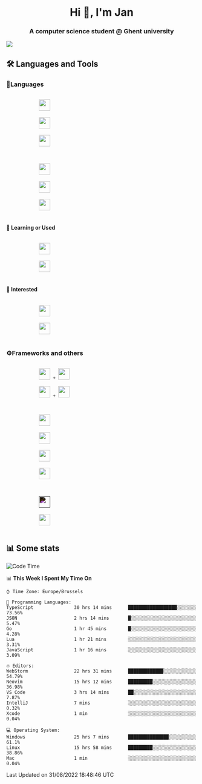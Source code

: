 <h1 align="center">Hi 👋, I'm Jan</h1>
<h3 align="center">A computer science student @ Ghent university</h3>

![](https://komarev.com/ghpvc/?username=NuttyShrimp&style=flat)

<h2>🛠️ Languages and Tools</h2>
<h3>💬Languages</h3>
<div>
    <p>
        <code>
            <img width='30px' src="https://cdn.jsdelivr.net/gh/devicons/devicon/icons/html5/html5-plain.svg">
        </code>
        <code>
            <img width='30px' src="https://cdn.jsdelivr.net/gh/devicons/devicon/icons/sass/sass-original.svg">
        </code>
        <code>
            <img width='30px' src="https://cdn.jsdelivr.net/gh/devicons/devicon/icons/javascript/javascript-plain.svg">
        </code>
    </p>
    <p>
        <code>
            <img width='30px' src="https://cdn.jsdelivr.net/gh/devicons/devicon/icons/typescript/typescript-plain.svg">
        </code>
        <code>
            <img width='30px' src="https://cdn.jsdelivr.net/gh/devicons/devicon/icons/lua/lua-plain-wordmark.svg">
        </code>
        <code>
            <img width='30px' src="https://cdn.jsdelivr.net/gh/devicons/devicon/icons/python/python-original.svg">
        </code>
    </p>
    <h4>🏫 Learning or Used</h4>
    <p>
        <code>
            <img width='30px' src="https://cdn.jsdelivr.net/gh/devicons/devicon/icons/go/go-original-wordmark.svg">
        </code>
        <code>
            <img width='30px' src="https://cdn.jsdelivr.net/gh/devicons/devicon/icons/java/java-original.svg">
        </code>
    </p>
    <h4>💭 Interested</h4>
    <p>
        <code>
            <img width='30px' src="https://cdn.jsdelivr.net/gh/devicons/devicon/icons/csharp/csharp-original.svg">
        </code>
        <code>
            <img width='30px' src="https://cdn.jsdelivr.net/gh/devicons/devicon/icons/rust/rust-plain.svg">
        </code>
    </p>
</div>
<h3>⚙️Frameworks and others</h3>
<div>
    <p>
        <code>
            <img width='30px' src="https://cdn.jsdelivr.net/gh/devicons/devicon/icons/react/react-original.svg"> + <img width='30px' src="https://cdn.jsdelivr.net/gh/devicons/devicon/icons/typescript/typescript-plain.svg">
        </code>
        <code>
            <img width='30px' src="https://cdn.jsdelivr.net/gh/devicons/devicon/icons/vuejs/vuejs-original.svg"> + <img width='30px' src="https://cdn.jsdelivr.net/gh/devicons/devicon/icons/typescript/typescript-plain.svg">
        </code>
    </p>
    <p>
        <code>
            <img width='30px' src="https://cdn.jsdelivr.net/gh/devicons/devicon/icons/nodejs/nodejs-plain.svg">
        </code>
        <code>
            <img width='30px' src="https://cdn.jsdelivr.net/gh/devicons/devicon/icons/mysql/mysql-original.svg">
        </code>
        <code>
            <img width='30px' src="https://cdn.jsdelivr.net/gh/devicons/devicon/icons/postgresql/postgresql-original.svg">
        </code>
        <code>
            <img width='30px' src="https://cdn.jsdelivr.net/gh/devicons/devicon/icons/docker/docker-original.svg">
        </code>
    </p>
        <code>
            <img width='30px' style='filter:invert(1)' src="https://simpleicons.org/icons/intellijidea.svg">
        </code>
        <code>
            <img width='30px' src="https://cdn.jsdelivr.net/gh/devicons/devicon/icons/vscode/vscode-original.svg">
        </code>
    <p>
</div>

<h2>📊 Some stats</h2>

<!--START_SECTION:waka-->
![Code Time](http://img.shields.io/badge/Code%20Time-1%2C600%20hrs%2047%20mins-blue)

📊 **This Week I Spent My Time On** 

```text
⌚︎ Time Zone: Europe/Brussels

💬 Programming Languages: 
TypeScript               30 hrs 14 mins      ██████████████████░░░░░░░   73.56% 
JSON                     2 hrs 14 mins       █░░░░░░░░░░░░░░░░░░░░░░░░   5.47% 
Go                       1 hr 45 mins        █░░░░░░░░░░░░░░░░░░░░░░░░   4.28% 
Lua                      1 hr 21 mins        ░░░░░░░░░░░░░░░░░░░░░░░░░   3.31% 
JavaScript               1 hr 16 mins        ░░░░░░░░░░░░░░░░░░░░░░░░░   3.09%

🔥 Editors: 
WebStorm                 22 hrs 31 mins      █████████████░░░░░░░░░░░░   54.79% 
Neovim                   15 hrs 12 mins      █████████░░░░░░░░░░░░░░░░   36.98% 
VS Code                  3 hrs 14 mins       ██░░░░░░░░░░░░░░░░░░░░░░░   7.87% 
IntelliJ                 7 mins              ░░░░░░░░░░░░░░░░░░░░░░░░░   0.32% 
Xcode                    1 min               ░░░░░░░░░░░░░░░░░░░░░░░░░   0.04%

💻 Operating System: 
Windows                  25 hrs 7 mins       ███████████████░░░░░░░░░░   61.1% 
Linux                    15 hrs 58 mins      █████████░░░░░░░░░░░░░░░░   38.86% 
Mac                      1 min               ░░░░░░░░░░░░░░░░░░░░░░░░░   0.04%

```


 Last Updated on 31/08/2022 18:48:46 UTC
<!--END_SECTION:waka-->